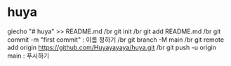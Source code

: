 # huya

giecho "# huya" >> README.md /br
git init /br
git add README.md /br
git commit -m "first commit" : 이름 정하기 /br
git branch -M main /br
git remote add origin https://github.com/Huyayayaya/huya.git /br
git push -u origin main : 푸시하기

